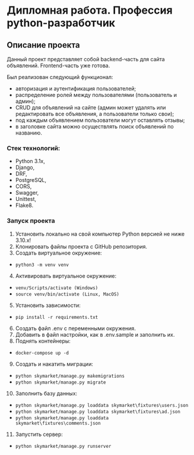 # Дипломная работа. Профессия python-разработчик

## Описание проекта
Данный проект представляет собой backend-часть для сайта объявлений.
Frontend-часть уже готова.

Был реализован следующий функционал:
- авторизация и аутентификация пользователей;
- распределение ролей между пользователями (пользователь и админ);
- CRUD для объявлений на сайте (админ может удалять или редактировать все объявления, а пользователи только свои);
- под каждым объявлением пользователи могут оставлять отзывы;
- в заголовке сайта можно осуществлять поиск объявлений по названию.

### Стек технологий: 
 - Python 3.1x, 
 - Django,
 - DRF,
 - PostgreSQL,
 - CORS,
 - Swagger,
 - Unittest,
 - Flake8.

<h3>Запуск проекта</h3>

1. Установить локально на свой компьютер Python версией не ниже 3.10.x!
2. Клонировать файлы проекта с GitHub репозитория.
3. Создать виртуальное окружение:
- `python3 -m venv venv`
4. Активировать виртуальное окружение:
- `venv/Scripts/activate (Windows)`
- `source venv/bin/activate (Linux, MacOS)`
5. Установить зависимости:
- `pip install -r requirements.txt`
6. Создать файл .env c переменными окружения.
7. Добавить в файл настройки, как в .env.sample и заполнить их.
8. Поднять контейнеры:
- `docker-compose up -d`
9. Создать и накатить миграции:
 - `python skymarket/manage.py makemigrations`
 - `python skymarket/manage.py migrate`
10. Заполнить базу данных:
- `python skymarket/manage.py loaddata skymarket\fixtures\users.json`
- `python skymarket/manage.py loaddata skymarket\fixtures\ad.json`
- `python skymarket/manage.py loaddata skymarket\fixtures\comments.json`
11. Запустить сервер:
- `python skymarket/manage.py runserver`